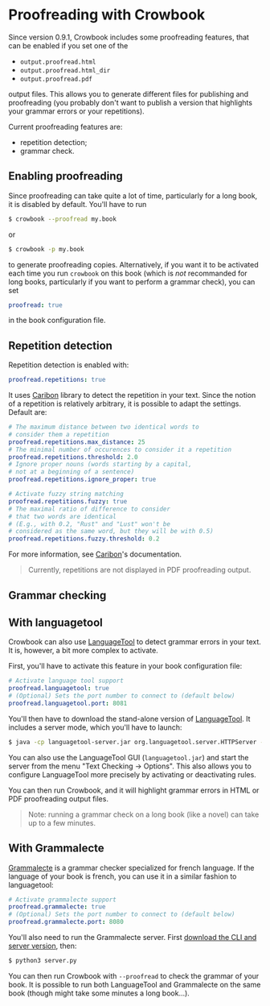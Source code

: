 Proofreading with Crowbook 
==========================

Since version 0.9.1, Crowbook includes some proofreading features,
that can be enabled if you set one of the

* `output.proofread.html`
* `output.proofread.html_dir`
* `output.proofread.pdf`

output files. This allows you to generate different files for
publishing and proofreading (you probably don't want to publish a
version that highlights your grammar errors or your repetitions).

Current proofreading features are:

* repetition detection;
* grammar check.

Enabling proofreading
---------------------

Since proofreading can take quite a lot of time, particularly for a long
book, it is disabled by default. You'll have to run

```bash
$ crowbook --proofread my.book
```

or

```bash
$ crowbook -p my.book
```

to generate proofreading copies. Alternatively, if you want it to be
activated each time you run `crowbook` on this book (which is *not*
recommanded for long books, particularly if you want to perform a
grammar check), you can set 

```yaml
proofread: true
```

in the book configuration file.



Repetition detection 
--------------------

Repetition detection is enabled with:

```yaml
proofread.repetitions: true
```

It uses [Caribon](https://github.com/lise-henry/caribon) library to
detect the repetition in your text. Since the notion of a repetition
is relatively arbitrary, it is possible to adapt the settings. Default
are:

```yaml
# The maximum distance between two identical words to
# consider them a repetition 
proofread.repetitions.max_distance: 25
# The minimal number of occurences to consider it a repetition
proofread.repetitions.threshold: 2.0
# Ignore proper nouns (words starting by a capital,
# not at a beginning of a sentence)
proofread.repetitions.ignore_proper: true

# Activate fuzzy string matching
proofread.repetitions.fuzzy: true
# The maximal ratio of difference to consider
# that two words are identical
# (E.g., with 0.2, "Rust" and "Lust" won't be
# considered as the same word, but they will be with 0.5)
proofread.repetitions.fuzzy.threshold: 0.2
```

For more information, see
[Caribon](https://github.com/lise-henry/caribon)'s documentation.


> Currently, repetitions are not displayed in PDF proofreading
> output.

Grammar checking
----------------

## With languagetool

Crowbook can also use [LanguageTool](https://languagetool.org/) to
detect grammar errors in your text. It is, however, a bit more
complex to activate. 

First, you'll have to activate this feature in your book configuration
file:

```yaml
# Activate language tool support
proofread.languagetool: true
# (Optional) Sets the port number to connect to (default below)
proofread.languagetool.port: 8081
```

You'll then have to download the stand-alone version of
[LanguageTool](https://languagetool.org/). It includes a server mode,
which you'll have to launch:

```bash
$ java -cp languagetool-server.jar org.languagetool.server.HTTPServer --port 8081
```

You can also use the LanguageTool GUI (`languagetool.jar`) and start
the server from the menu "Text Checking -> Options". This also allows
you to configure LanguageTool more precisely by activating or
deactivating rules.

You can then run Crowbook, and it will highlight grammar errors in
HTML or PDF proofreading output files.

> Note: running a grammar check on a long book (like a novel) can take
> up to a few minutes.

## With Grammalecte

[Grammalecte](http://grammalecte.net/) is a grammar checker
specialized for french language. If the language of your book is
french, you can use it in a similar fashion to languagetool: 

```yaml
# Activate grammalecte support
proofread.grammalecte: true
# (Optional) Sets the port number to connect to (default below)
proofread.grammalecte.port: 8080
```

You'll also need to run the Grammalecte server. First [download the CLI
and server version](https://www.dicollecte.org/#download_div), then:

```bash
$ python3 server.py
```

You can then run Crowbook with `--proofread` to check the grammar of
your book. It is possible to run both LanguageTool and Grammalecte on
the same book (though might take some minutes a long book...).
